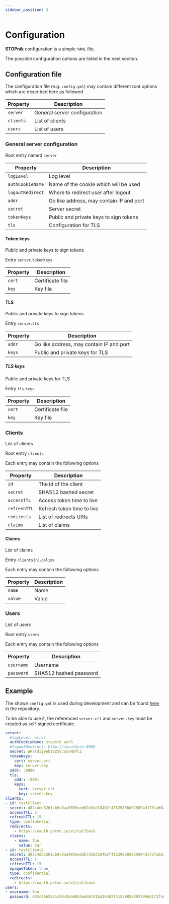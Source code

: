 ```yaml
---
sidebar_position: 3
---
```

# Configuration

**STOPnik** configuration is a simple `YAML` file.

The possible configuration options are listed in the next section.

## Configuration file

The configuration file (e.g. `config.yml`) may contain different root options which are described here as followed

| Property  | Description                  |
|-----------|------------------------------|
| `server`  | General server configuration |
| `clients` | List of clients              |
| `users`   | List of users                |

### General server configuration 

Root entry named `server`

| Property         | Description                              |
|------------------|------------------------------------------|
| `logLevel`       | Log level                                |
| `authCookieName` | Name of the cookie which will be used    |
| `logoutRedirect` | Where to redirect user after logout      |
| `addr`           | Go like address, may contain IP and port |
| `secret`         | Server secret                            |
| `tokenKeys`      | Public and private keys to sign tokens   |
| `tls`            | Configuration for TLS                    |

#### Token keys

Public and private keys to sign tokens

Entry `server`.`tokenKeys`

| Property | Description      |
|----------|------------------|
| `cert`   | Certificate file |
| `key`    | Key file         |


#### TLS

Public and private keys to sign tokens

Entry `server`.`tls`

| Property | Description                              |
|----------|------------------------------------------|
| `addr`   | Go like address, may contain IP and port |
| `keys`   | Public and private keys for TLS          |

##### TLS keys

Public and private keys for TLS

Entry `tls`.`keys`

| Property | Description      |
|----------|------------------|
| `cert`   | Certificate file |
| `key`    | Key file         |

### Clients

List of clients

Root entry `clients`

Each entry may contain the following options

| Property     | Description                |
|--------------|----------------------------|
| `id`         | The id of the client       |
| `secret`     | SHA512 hashed secret       |
| `accessTTL`  | Access token time to live  |
| `refreshTTL` | Refresh token time to live |
| `redirects`  | List of redirects URIs     |
| `claims`     | List of claims             |

#### Claims

List of claims

Entry `clients[n]`.`calims`

Each entry may contain the following options

| Property | Description |
|----------|-------------|
| `name`   | Name        |
| `value`  | Value       |

### Users

List of users

Root entry `users`

Each entry may contain the following options

| Property   | Description            |
|------------|------------------------|
| `username` | Username               |
| `password` | SHA512 hashed password |

## Example

The shown `config.yml` is used during development and can be found [here](https://github.com/webishdev/stopnik/blob/main/config.yml) in the repository.

To be able to use it, the referenced `server.crt` and `server.key` must be created as self-signed certificate.

```yaml
server:
  #logLevel: error
  authCookieName: stopnik_auth
  #logoutRedirect: http://localhost:8080
  secret: WRYldij9ebtDZ5VJSsxNAfCZ
  tokenKeys:
    cert: server.crt
    key: server.key
  addr: :8080
  tls:
    addr: :8081
    keys:
      cert: server.crt
      key: server.key
clients:
- id: testclient
  secret: d82c4eb5261cb9c8aa9855edd67d1bd10482f41529858d925094d173fa662aa91ff39bc5b188615273484021dfb16fd8284cf684ccf0fc795be3aa2fc1e6c181
  accessTTL: 5
  refreshTTL: 15
  type: confidential
  redirects:
    - https://oauth.pstmn.io/v1/callback
  claims:
    - name: foo
      value: bar
- id: testclient2
  secret: d82c4eb5261cb9c8aa9855edd67d1bd10482f41529858d925094d173fa662aa91ff39bc5b188615273484021dfb16fd8284cf684ccf0fc795be3aa2fc1e6c181
  accessTTL: 5
  refreshTTL: 15
  opaqueToken: true
  type: confidential
  redirects:
    - https://oauth.pstmn.io/v1/callback
users:
- username: foo
  password: d82c4eb5261cb9c8aa9855edd67d1bd10482f41529858d925094d173fa662aa91ff39bc5b188615273484021dfb16fd8284cf684ccf0fc795be3aa2fc1e6c181
```